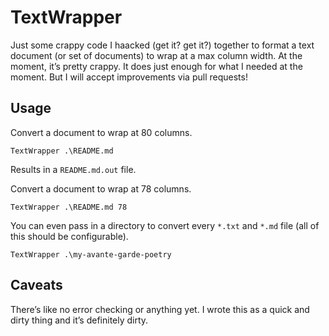 # TextWrapper

Just some crappy code I haacked (get it? get it?) together to format a text 
document (or set of documents) to wrap at a max column width. At the moment, 
it’s pretty crappy. It does just enough for what I needed at the moment. But I 
will accept improvements via pull requests!

## Usage

Convert a document to wrap at 80 columns.

```
TextWrapper .\README.md
```

Results in a `README.md.out` file.

Convert a document to wrap at 78 columns.

```
TextWrapper .\README.md 78
```

You can even pass in a directory to convert every `*.txt` and `*.md` file (all 
of this should be configurable).

```
TextWrapper .\my-avante-garde-poetry
```


## Caveats
There’s like no error checking or anything yet. I wrote this as a quick and 
dirty thing and it’s definitely dirty.

